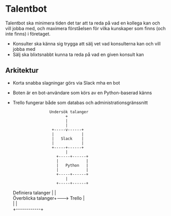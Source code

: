 # Talentbot

Talentbot ska minimera tiden det tar att ta reda på vad en kollega kan och vill jobba med, och maximera förståelsen för vilka kunskaper som finns (och inte finns) i företaget.

* Konsulter ska känna sig trygga att sälj vet vad konsulterna kan och vill jobba med
* Sälj ska blixtsnabbt kunna ta reda på vad en given konsult kan

## Arkitektur

* Korta snabba slagningar görs via Slack mha en bot
* Boten är en bot-användare som körs av en Python-baserad känns
* Trello fungerar både som databas och administrationsgränssnitt

                      Undersök talanger
                             +         
                             |         
                             |         
                       +-----v------+  
                       |            |  
                       |   Slack    |  
                       |            |  
                       +-----+------+  
                             |         
                         +-----+------+  
                         |            |  
                         |   Python   |  
                         |            |  
                         +-----+------+  
                             |         
                         +-----+------+  
  Definiera talanger     |            |  
  Överblicka talanger+--->   Trello   |  
                         |            |  
                         +------------+ 
